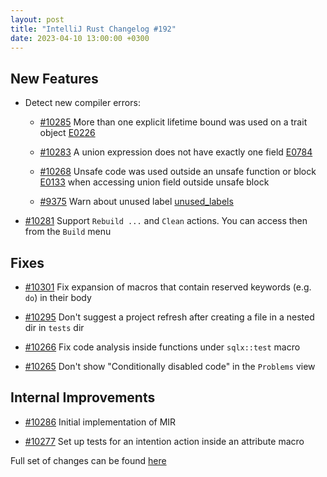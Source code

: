 ```yaml
---
layout: post
title: "IntelliJ Rust Changelog #192"
date: 2023-04-10 13:00:00 +0300
---
```



## New Features

* Detect new compiler errors:

  * [#10285] More than one explicit lifetime bound was used on a trait object [E0226]

  * [#10283] A union expression does not have exactly one field [E0784]

  * [#10268] Unsafe code was used outside an unsafe function or block [E0133] when accessing union field outside unsafe block

  * [#9375] Warn about unused label [unused_labels]

* [#10281] Support `Rebuild ...` and `Clean` actions. You can access then from the `Build` menu

## Fixes

* [#10301] Fix expansion of macros that contain reserved keywords (e.g. `do`) in their body

* [#10295] Don't suggest a project refresh after creating a file in a nested dir in `tests` dir

* [#10266] Fix code analysis inside functions under `sqlx::test` macro

* [#10265] Don't show "Conditionally disabled code" in the `Problems` view

## Internal Improvements

* [#10286] Initial implementation of MIR

* [#10277] Set up tests for an intention action inside an attribute macro

Full set of changes can be found [here](https://github.com/intellij-rust/intellij-rust/milestone/101?closed=1)

[E0133]: https://doc.rust-lang.org/error_codes/E0133.html
[E0226]: https://doc.rust-lang.org/error_codes/E0226.html
[E0784]: https://doc.rust-lang.org/error_codes/E0784.html
[unused_labels]: https://doc.rust-lang.org/rustc/lints/listing/warn-by-default.html#unused-labels

[#6675]: https://github.com/intellij-rust/intellij-rust/pull/6675
[#9375]: https://github.com/intellij-rust/intellij-rust/pull/9375
[#10265]: https://github.com/intellij-rust/intellij-rust/pull/10265
[#10266]: https://github.com/intellij-rust/intellij-rust/pull/10266
[#10268]: https://github.com/intellij-rust/intellij-rust/pull/10268
[#10277]: https://github.com/intellij-rust/intellij-rust/pull/10277
[#10281]: https://github.com/intellij-rust/intellij-rust/pull/10281
[#10283]: https://github.com/intellij-rust/intellij-rust/pull/10283
[#10285]: https://github.com/intellij-rust/intellij-rust/pull/10285
[#10286]: https://github.com/intellij-rust/intellij-rust/pull/10286
[#10295]: https://github.com/intellij-rust/intellij-rust/pull/10295
[#10301]: https://github.com/intellij-rust/intellij-rust/pull/10301
